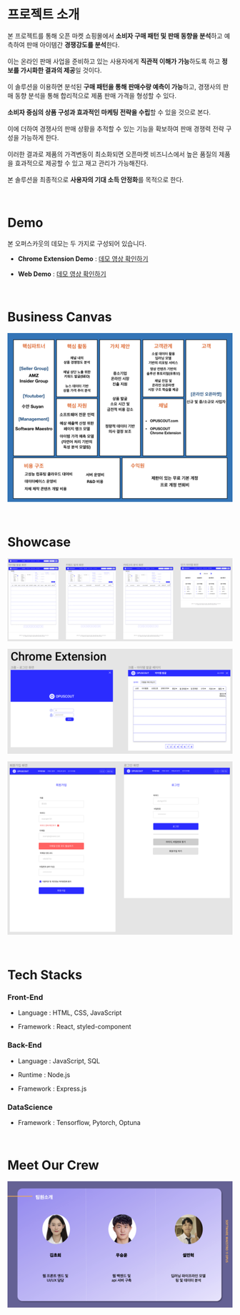 # 프로젝트 소개
본 프로젝트를 통해 오픈 마켓 쇼핑몰에서 <b>소비자 구매 패턴 및 판매 동향을 분석</b>하고 예측하여 판매 아이템간 <b>경쟁강도를 분석</b>한다.<br>
<br>
이는 온라인 판매 사업을 준비하고 있는 사용자에게 <b>직관적 이해가 가능</b>하도록 하고 <b>정보를 가시화한 결과의 제공</b>일 것이다. <br>
<br>
이 솔루션을 이용하면 분석된 <b>구매 패턴을 통해 판매수량 예측이 가능</b>하고, 경쟁사의 판매 동향 분석을 통해 합리적으로 제품 판매 가격을 형성할 수 있다.
<br>
<br>
<b>소비자 중심의 상품 구성과 효과적인 마케팅 전략을 수립</b>할 수 있을 것으로 본다.<br>
<br>
이에 더하여 경쟁사의 판매 상황을 추적할 수 있는 기능을 확보하여 판매 경쟁력 전략 구성을 가능하게 한다.<br>
<br>이러한 결과로 제품의 가격변동이 최소화되면 오픈마켓 비즈니스에서 높은 품질의 제품을 효과적으로 제공할 수 있고 재고 관리가 가능해진다.<br>
<br>
본 솔루션을 최종적으로 <b>사용자의 기대 소득 안정화</b>를 목적으로 한다.

<br>

# Demo

본 오퍼스카웃의 데모는 두 가지로 구성되어 있습니다.
* __Chrome Extension Demo__ : [데모 영상 확인하기](https://github.com/choheeis/OPUSCOUT_WEB/blob/main/demo/opus_chrome_extension.mp4)

* __Web Demo__ : [데모 영상 확인하기](https://github.com/choheeis/OPUSCOUT_WEB/blob/main/demo/opus_web.mp4)

<br>

# Business Canvas

![business_canvas](./image/business_canvas.jpeg)

<br>

# Showcase

![showcase_1](./image/web_ui_total.png)

![showcase_2](./image/chrome_extension_ui.png)

![showcase_4](./image/showcase_4.png)

<br>

# Tech Stacks

### Front-End

* Language : HTML, CSS, JavaScript

* Framework : React, styled-component

### Back-End

* Language : JavaScript, SQL

* Runtime : Node.js

* Framework : Express.js

### DataScience

* Framework : Tensorflow, Pytorch, Optuna

<br>

# Meet Our Crew
![Introducing our team](./image/introducing_team.png)
